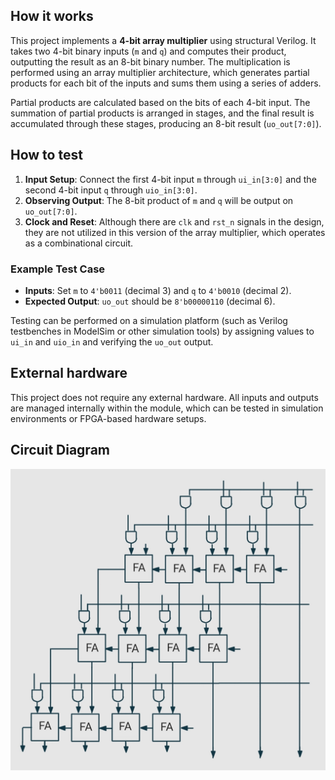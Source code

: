 <!---

This file is used to generate your project datasheet. Please fill in the information below and delete any unused
sections.

You can also include images in this folder and reference them in the markdown. Each image must be less than
512 kb in size, and the combined size of all images must be less than 1 MB.
-->

## How it works

This project implements a **4-bit array multiplier** using structural Verilog. It takes two 4-bit binary inputs (`m` and `q`) and computes their product, outputting the result as an 8-bit binary number. The multiplication is performed using an array multiplier architecture, which generates partial products for each bit of the inputs and sums them using a series of adders.

Partial products are calculated based on the bits of each 4-bit input. The summation of partial products is arranged in stages, and the final result is accumulated through these stages, producing an 8-bit result (`uo_out[7:0]`).

## How to test

1. **Input Setup**: Connect the first 4-bit input `m` through `ui_in[3:0]` and the second 4-bit input `q` through `uio_in[3:0]`.
2. **Observing Output**: The 8-bit product of `m` and `q` will be output on `uo_out[7:0]`.
3. **Clock and Reset**: Although there are `clk` and `rst_n` signals in the design, they are not utilized in this version of the array multiplier, which operates as a combinational circuit.

### Example Test Case

- **Inputs**: Set `m` to `4'b0011` (decimal 3) and `q` to `4'b0010` (decimal 2).
- **Expected Output**: `uo_out` should be `8'b00000110` (decimal 6).

Testing can be performed on a simulation platform (such as Verilog testbenches in ModelSim or other simulation tools) by assigning values to `ui_in` and `uio_in` and verifying the `uo_out` output.

## External hardware

This project does not require any external hardware. All inputs and outputs are managed internally within the module, which can be tested in simulation environments or FPGA-based hardware setups.

## Circuit Diagram

![Circuit Diagram](./circuit_diagram.png)

